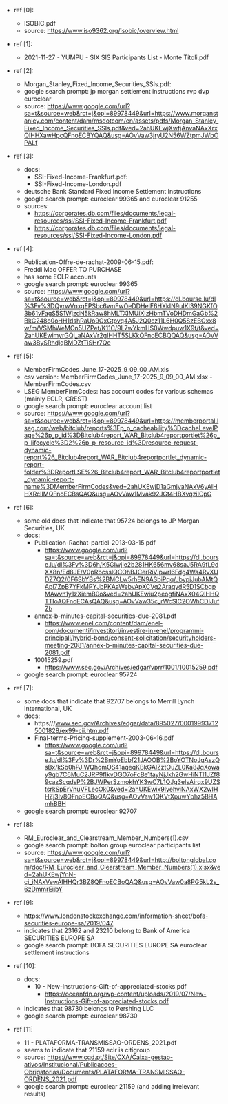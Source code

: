 
- ref [0]:
  - ISOBIC.pdf
  - source: https://www.iso9362.org/isobic/overview.html

- ref [1]:
  - 2021-11-27 - YUMPU - SIX SIS Participants List - Monte Titoli.pdf

- ref [2]:
  - Morgan_Stanley_Fixed_Income_Securities_SSIs.pdf:
  - google search prompt: jp morgan settlement instructions rvp dvp euroclear
  - source: https://www.google.com/url?sa=t&source=web&rct=j&opi=89978449&url=https://www.morganstanley.com/content/dam/msdotcom/en/assets/pdfs/Morgan_Stanley_Fixed_Income_Securities_SSIs.pdf&ved=2ahUKEwjXwfjAnvaNAxXrxQIHHXawHpcQFnoECBYQAQ&usg=AOvVaw3jryU2N56WZtpmJWbOPALf

- ref [3]:
  - docs:
    - SSI-Fixed-Income-Frankfurt.pdf:
    - SSI-Fixed-Income-London.pdf
  - deutsche Bank Standard Fixed Income Settlement Instructions
  - google search prompt: euroclear 99365 and euroclear 91255
  - sources:
    - https://corporates.db.com/files/documents/legal-resources/ssi/SSI-Fixed-Income-Frankfurt.pdf
    - https://corporates.db.com/files/documents/legal-resources/ssi/SSI-Fixed-Income-London.pdf

- ref [4]:
  - Publication-Offre-de-rachat-2009-06-15.pdf:
  - Freddi Mac OFFER TO PURCHASE
  - has some ECLR accounts
  - google search prompt: euroclear 99365
  - source: https://www.google.com/url?sa=t&source=web&rct=j&opi=89978449&url=https://dl.bourse.lu/dl%3Fv%3DQyrwVnxgEPSbc6wnFwOeDDHeIF6HXkIN9uIKI39NGKfO3b61vFagS5S1WjzdN5kRaw8hMLTXIMUiXIzHbmTVoDHDmGaGb%2BkC248o0oHH1dshRaUo9OxGtpvq4A5J2Q0cz11L6H0Q5SzEBOxx8w/m/VSMhWeMOn5UZPet/K11C/9L7wYkmHS0Wwdpuw1X9t/t&ved=2ahUKEwimyrGQj_aNAxVr2gIHHT5SLKkQFnoECBQQAQ&usg=AOvVaw3BySRhdjqBMDZtTiSHr7Qe


- ref [5]:
  - MemberFirmCodes_June_17-2025_9_09_00_AM.xls
  - csv version: MemberFirmCodes_June_17-2025_9_09_00_AM.xlsx - MemberFirmCodes.csv
  - LSEG MemberFirmCodes: has account codes for various schemas (mainly ECLR, CREST)
  - google search prompt: euroclear account list
  - source: https://www.google.com/url?sa=t&source=web&rct=j&opi=89978449&url=https://memberportal.lseg.com/web/bitclub/reports%3Fp_p_cacheability%3DcacheLevelPage%26p_p_id%3DBitclub4report_WAR_Bitclub4reportportlet%26p_p_lifecycle%3D2%26p_p_resource_id%3Dresource-request-dynamic-report%26_Bitclub4report_WAR_Bitclub4reportportlet_dynamic-report-folder%3DReportLSE%26_Bitclub4report_WAR_Bitclub4reportportlet_dynamic-report-name%3DMemberFirmCodes&ved=2ahUKEwjD1aGmjvaNAxV6yAIHHXRcIlMQFnoECBsQAQ&usg=AOvVaw1Mvak92JGt4HBXvqziICpG


- ref [6]:
  - some old docs that indicate that 95724 belongs to JP Morgan Securities, UK
  - docs:
    - Publication-Rachat-partiel-2013-03-15.pdf
      - https://www.google.com/url?sa=t&source=web&rct=j&opi=89978449&url=https://dl.bourse.lu/dl%3Fv%3D6h/K5GIwjIe2b281HK656mv68saJ5RA9fL9dXX8n/Ed8JE/V0pRbcsslQCOhBJCerRiVlpwrl6Fdg4Wa4RvXUDZ7Q2/0F6SbYBs%2BMCLw5rhEN9ASbiPqq/JbypjJubAMtQApl7ZpB7YFkMPYJbPKAaWebvApXCVq2AraqydR5D1SCbgpMAwvn1y1zXiemB0o&ved=2ahUKEwiu2peogfiNAxX04QIHHQTTIoAQFnoECAsQAQ&usg=AOvVaw35c_rWcSlC2OWhCDIJufZb
    - annex-b-minutes-capital-securities-due-2081.pdf
      - https://www.enel.com/content/dam/enel-com/documenti/investitori/investire-in-enel/programmi-principali/hybrid-bond/consent-solicitation/securityholders-meeting-2081/annex-b-minutes-capital-securities-due-2081.pdf
    - 10015259.pdf
      - https://www.sec.gov/Archives/edgar/vprr/1001/10015259.pdf
  - google search prompt: euroclear 95724

- ref [7]:
  - some docs that indicate that 92707 belongs to Merrill Lynch International, UK
  - docs:
    - https///www.sec.gov/Archives/edgar/data/895027/000199937125001828/ex99-cii.htm.pdf
    - Final-terms-Pricing-supplement-2003-06-16.pdf
      - https://www.google.com/url?sa=t&source=web&rct=j&opi=89978449&url=https://dl.bourse.lu/dl%3Fv%3Dr%2BmYoEbbf21JAOOB%2BoYOTNoJqAszQsBx/kSb0hPJiWQhomOS41aqeqKBkGAIZztOuZL0Ka8JqXoway9qb7C6MuC2JRP9fIkvDGO7oFcBe1tayNjJkh2GwHiNTl1JZf89cazScqdsP%2BJWPerSzmokhYK3wC7L1QJg3eIsAirqx9UZStsrkSpErVnuVFLecOk0&ved=2ahUKEwix9IyehviNAxWX2wIHHZj3Iv8QFnoECBoQAQ&usg=AOvVaw1QKVtXpuwYbhz5BHAmhBBH
  - google search prompt: euroclear 92707

- ref [8]:
  - RM_Euroclear_and_Clearstream_Member_Numbers(1).csv
  - google search prompt: bolton group euroclear participants list
  - source: https://www.google.com/url?sa=t&source=web&rct=j&opi=89978449&url=http://boltonglobal.com/doc/RM_Euroclear_and_Clearstream_Member_Numbers(1).xlsx&ved=2ahUKEwjYnN-ci_iNAxVewAIHHQr3BZ8QFnoECBoQAQ&usg=AOvVaw0a8PG5kL2s_6zDmmrEijbY

- ref [9]:
  - https://www.londonstockexchange.com/information-sheet/bofa-securities-europe-sa/2019/047
  - indicates that 23162 and 23210 belong to Bank of America SECURITIES EUROPE SA
  - google search prompt: BOFA SECURITIES EUROPE SA euroclear settlement instructions

- ref [10]:
  - docs:
    - 10 - New-Instructions-Gift-of-appreciated-stocks.pdf
      - https://oceanfdn.org/wp-content/uploads/2019/07/New-Instructions-Gift-of-appreciated-stocks.pdf
  - indicates that 98730 belongs to Pershing LLC
  - google search prompt: euroclear 98730

- ref [11]
  - 11 - PLATAFORMA-TRANSMISSAO-ORDENS_2021.pdf
  - seems to indicate that 21159 eclr is citigroup
  - source: https://www.cgd.pt/Site/CXA/Caixa-gestao-ativos/Institucional/Publicacoes-Obrigatorias/Documents/PLATAFORMA-TRANSMISSAO-ORDENS_2021.pdf
  - google search prompt: euroclear 21159 (and adding irrelevant results)